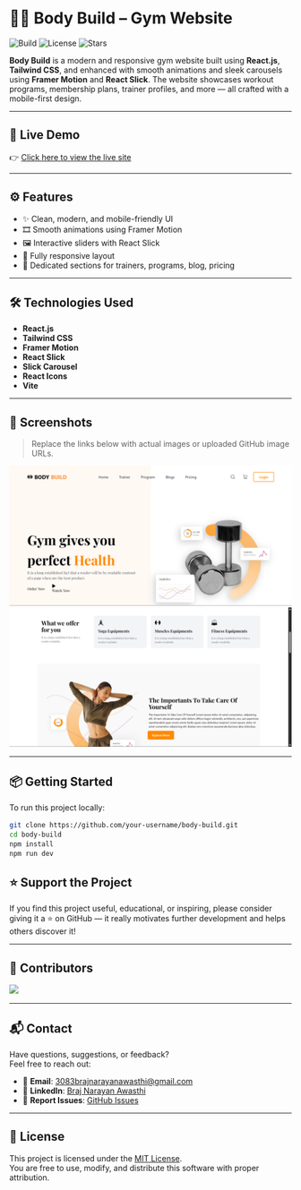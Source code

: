 # 🏋️‍♂️ Body Build – Gym Website

![Build](https://img.shields.io/badge/build-passing-brightgreen)
![License](https://img.shields.io/github/license/your-username/body-build)
![Stars](https://img.shields.io/github/stars/your-username/body-build?style=social)

**Body Build** is a modern and responsive gym website built using **React.js**, **Tailwind CSS**, and enhanced with smooth animations and sleek carousels using **Framer Motion** and **React Slick**. The website showcases workout programs, membership plans, trainer profiles, and more — all crafted with a mobile-first design.

---

## 🚀 Live Demo

👉 [Click here to view the live site](https://body-build-gym.netlify.app/)

---

## ⚙️ Features

- ✨ Clean, modern, and mobile-friendly UI
- 🎞️ Smooth animations using Framer Motion
- 🖼️ Interactive sliders with React Slick
- 📱 Fully responsive layout
- 👤 Dedicated sections for trainers, programs, blog, pricing

---

## 🛠️ Technologies Used

- **React.js**
- **Tailwind CSS**
- **Framer Motion**
- **React Slick**
- **Slick Carousel**
- **React Icons**
- **Vite**

---

## 📸 Screenshots

> Replace the links below with actual images or uploaded GitHub image URLs.

![Homepage](https://github.com/Braj-01/GYM-BodyBuild/blob/main/src/assets/Screenshot%202025-05-26%20071943.png
)
![Programs Section](https://github.com/Braj-01/GYM-BodyBuild/blob/main/src/assets/Screenshot%202025-05-26%20072050.png)

---

## 📦 Getting Started

To run this project locally:

```bash
git clone https://github.com/your-username/body-build.git
cd body-build
npm install
npm run dev
```


## ⭐ Support the Project

If you find this project useful, educational, or inspiring, please consider giving it a ⭐ on GitHub — it really motivates further development and helps others discover it!

---

## 👥 Contributors

<a href="https://github.com/Braj-01/GYM-BodyBuild/graphs/contributors">
  <img src="https://contrib.rocks/image?repo=Braj-01/GYM-BodyBuild" />
</a>

---

## 📬 Contact

Have questions, suggestions, or feedback?  
Feel free to reach out:

- 📧 **Email**: [3083brajnarayanawasthi@gmail.com](mailto:3083brajnarayanawasthi@gmail.com)  
- 💼 **LinkedIn**: [Braj Narayan Awasthi](www.linkedin.com/in/braj-narayan-awasthi-33193a274)  
- 🐛 **Report Issues**: [GitHub Issues](https://github.com/Braj-01/GYM-BodyBuild/issues)

---

## 📄 License

This project is licensed under the [MIT License](https://github.com/Braj-01/GYM-BodyBuild/blob/main/LICENSE).  
You are free to use, modify, and distribute this software with proper attribution.

